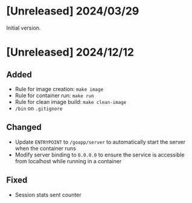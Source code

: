 # [Unreleased] 2024/03/29

Initial version.

# [Unreleased] 2024/12/12

## Added

- Rule for image creation: `make image`
- Rule for container run: `make run`
- Rule for clean image build: `make clean-image`
- `/bin` on `.gitignore`

## Changed

- Update `ENTRYPOINT` to `/goapp/server` to automatically start the server when the container runs
- Modify server binding to `0.0.0.0` to ensure the service is accessible from localhost while running in a container

## Fixed

- Session stats sent counter